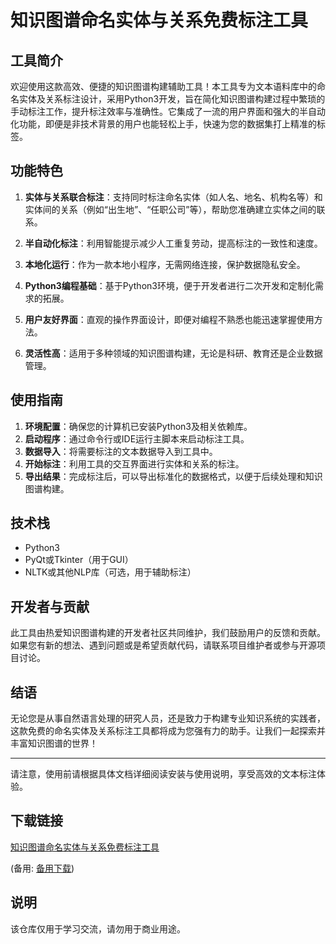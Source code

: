 # 知识图谱命名实体与关系免费标注工具

## 工具简介

欢迎使用这款高效、便捷的知识图谱构建辅助工具！本工具专为文本语料库中的命名实体及关系标注设计，采用Python3开发，旨在简化知识图谱构建过程中繁琐的手动标注工作，提升标注效率与准确性。它集成了一流的用户界面和强大的半自动化功能，即便是非技术背景的用户也能轻松上手，快速为您的数据集打上精准的标签。

## 功能特色

1. **实体与关系联合标注**：支持同时标注命名实体（如人名、地名、机构名等）和实体间的关系（例如“出生地”、“任职公司”等），帮助您准确建立实体之间的联系。

2. **半自动化标注**：利用智能提示减少人工重复劳动，提高标注的一致性和速度。

3. **本地化运行**：作为一款本地小程序，无需网络连接，保护数据隐私安全。

4. **Python3编程基础**：基于Python3环境，便于开发者进行二次开发和定制化需求的拓展。

5. **用户友好界面**：直观的操作界面设计，即便对编程不熟悉也能迅速掌握使用方法。

6. **灵活性高**：适用于多种领域的知识图谱构建，无论是科研、教育还是企业数据管理。

## 使用指南

1. **环境配置**：确保您的计算机已安装Python3及相关依赖库。
2. **启动程序**：通过命令行或IDE运行主脚本来启动标注工具。
3. **数据导入**：将需要标注的文本数据导入到工具中。
4. **开始标注**：利用工具的交互界面进行实体和关系的标注。
5. **导出结果**：完成标注后，可以导出标准化的数据格式，以便于后续处理和知识图谱构建。

## 技术栈

- Python3
- PyQt或Tkinter（用于GUI）
- NLTK或其他NLP库（可选，用于辅助标注）

## 开发者与贡献

此工具由热爱知识图谱构建的开发者社区共同维护，我们鼓励用户的反馈和贡献。如果您有新的想法、遇到问题或是希望贡献代码，请联系项目维护者或参与开源项目讨论。

## 结语

无论您是从事自然语言处理的研究人员，还是致力于构建专业知识系统的实践者，这款免费的命名实体及关系标注工具都将成为您强有力的助手。让我们一起探索并丰富知识图谱的世界！

---

请注意，使用前请根据具体文档详细阅读安装与使用说明，享受高效的文本标注体验。

## 下载链接
[知识图谱命名实体与关系免费标注工具](https://pan.quark.cn/s/32aeb621aa72) 

(备用: [备用下载](https://pan.baidu.com/s/1IJsn8NYxLe8rGE2yPmf1nw?pwd=1234))

## 说明

该仓库仅用于学习交流，请勿用于商业用途。
